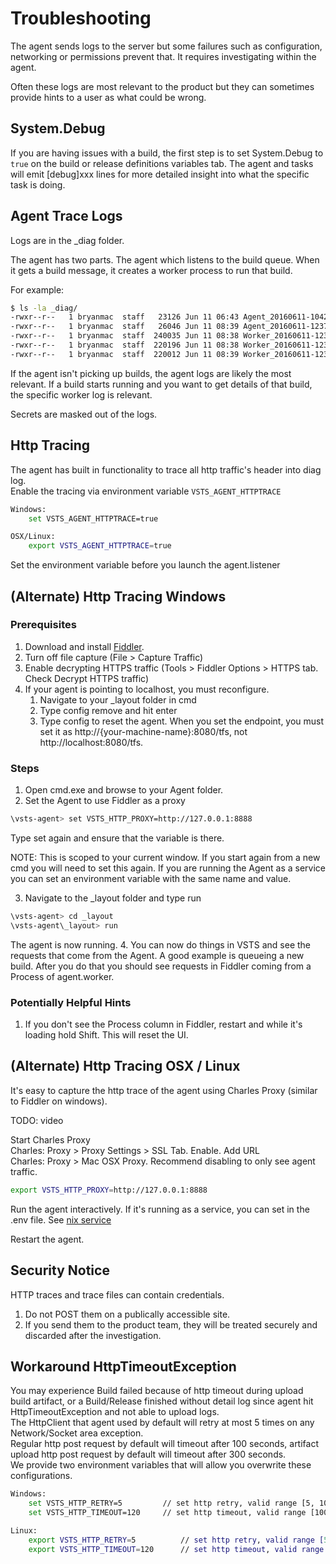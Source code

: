 # Troubleshooting

The agent sends logs to the server but some failures such as configuration, networking or permissions prevent that.  It requires investigating within the agent.

Often these logs are most relevant to the product but they can sometimes provide hints to a user as what could be wrong.

## System.Debug

If you are having issues with a build, the first step is to set System.Debug to `true` on the build or release definitions variables tab.  The agent and tasks will emit [debug]xxx lines for more detailed insight into what the specific task is doing.

## Agent Trace Logs

Logs are in the _diag folder.

The agent has two parts.  The agent which listens to the build queue.  When it gets a build message, it creates a worker process to run that build.  

For example:
```bash
$ ls -la _diag/
-rwxr--r--   1 bryanmac  staff   23126 Jun 11 06:43 Agent_20160611-104223-utc.log
-rwxr--r--   1 bryanmac  staff   26046 Jun 11 08:39 Agent_20160611-123755-utc.log
-rwxr--r--   1 bryanmac  staff  240035 Jun 11 08:38 Worker_20160611-123825-utc.log
-rwxr--r--   1 bryanmac  staff  220196 Jun 11 08:38 Worker_20160611-123843-utc.log
-rwxr--r--   1 bryanmac  staff  220012 Jun 11 08:39 Worker_20160611-123858-utc.log
```

If the agent isn't picking up builds, the agent logs are likely the most relevant.  If a build starts running and you want to get details of that build, the specific worker log is relevant.

Secrets are masked out of the logs.

## Http Tracing

The agent has built in functionality to trace all http traffic's header into diag log.  
Enable the tracing via environment variable `VSTS_AGENT_HTTPTRACE`

```bash
Windows:
    set VSTS_AGENT_HTTPTRACE=true

OSX/Linux:
    export VSTS_AGENT_HTTPTRACE=true
```
Set the environment variable before you launch the agent.listener

## (Alternate) Http Tracing Windows

### Prerequisites
1. Download and install [Fiddler](http://www.telerik.com/fiddler).
2. Turn off file capture (File > Capture Traffic)
3. Enable decrypting HTTPS traffic (Tools > Fiddler Options > HTTPS tab. Check Decrypt HTTPS traffic)
4. If your agent is pointing to localhost, you must reconfigure.
    1. Navigate to your _layout folder in cmd
    2. Type config remove and hit enter
    3. Type config to reset the agent. When you set the endpoint, you must set it as http://{your-machine-name}:8080/tfs, not http://localhost:8080/tfs.

### Steps
1. Open cmd.exe and browse to your Agent folder.
2. Set the Agent to use Fiddler as a proxy
```bash
\vsts-agent> set VSTS_HTTP_PROXY=http://127.0.0.1:8888
```
Type set again and ensure that the variable is there.

NOTE: This is scoped to your current window. If you start again from a new cmd you will need to set this again. If you are running the Agent as a service you can set an environment variable with the same name and value.

3. Navigate to the _layout folder and type run
```bash
\vsts-agent> cd _layout
\vsts-agent\_layout> run
```
The agent is now running.
4. You can now do things in VSTS and see the requests that come from the Agent. A good example is queueing a new build. After you do that you should see requests in Fiddler coming from a Process of agent.worker.

### Potentially Helpful Hints
1. If you don't see the Process column in Fiddler, restart and while it's loading hold Shift. This will reset the UI.

## (Alternate) Http Tracing OSX / Linux

It's easy to capture the http trace of the agent using Charles Proxy (similar to Fiddler on windows).  

TODO: video

Start Charles Proxy  
Charles: Proxy > Proxy Settings > SSL Tab.  Enable.  Add URL  
Charles: Proxy > Mac OSX Proxy.  Recommend disabling to only see agent traffic.

```bash
export VSTS_HTTP_PROXY=http://127.0.0.1:8888
```

Run the agent interactively.  If it's running as a service, you can set in the .env file.  See [nix service](start/nixsvc.md)

Restart the agent.

## Security Notice

HTTP traces and trace files can contain credentials.  

1. Do not POST them on a publically accessible site.
2. If you send them to the product team, they will be treated securely and discarded after the investigation.

## Workaround HttpTimeoutException

You may experience Build failed because of http timeout during upload build artifact, or a Build/Release finished without detail log since agent hit HttpTimeoutException and not able to upload logs.  
The HttpClient that agent used by default will retry at most 5 times on any Network/Socket area exception.  
Regular http post request by default will timeout after 100 seconds, artifact upload http post request by default will timeout after 300 seconds.  
We provide two environment variables that will allow you overwrite these configurations.  

```bash
Windows:
    set VSTS_HTTP_RETRY=5         // set http retry, valid range [5, 10]  
    set VSTS_HTTP_TIMEOUT=120     // set http timeout, valid range [100, 1200]  

Linux:
    export VSTS_HTTP_RETRY=5          // set http retry, valid range [5, 10]  
    export VSTS_HTTP_TIMEOUT=120      // set http timeout, valid range [100, 1200]  
```
